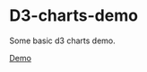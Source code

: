 # D3-charts-demo
Some basic d3 charts demo.

[Demo](https://lnowave.github.io/D3-charts-demo/index.html)
